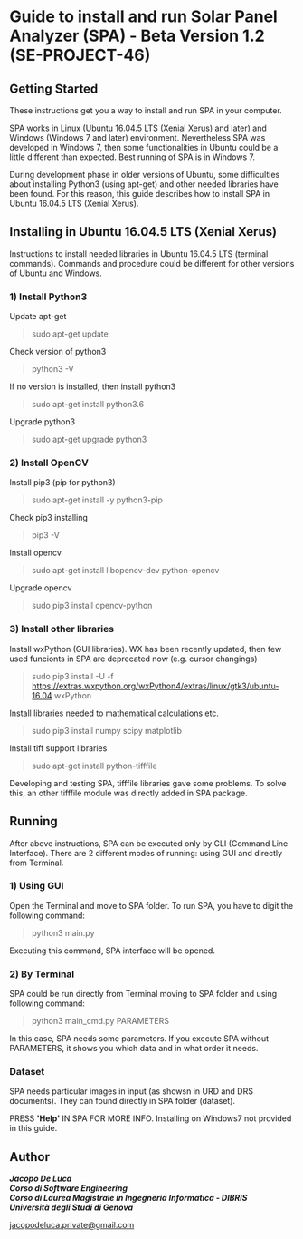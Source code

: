 # Guide to install and run Solar Panel Analyzer (SPA) - Beta Version 1.2 (SE-PROJECT-46)

## Getting Started

These instructions get you a way to install and run SPA in your computer.

SPA works in Linux (Ubuntu 16.04.5 LTS (Xenial Xerus) and later) and Windows (Windows 7 and later) environment.
Nevertheless SPA was developed in Windows 7, then some functionalities in Ubuntu could be a little different than expected.
Best running of SPA is in Windows 7.

During development phase in older versions of Ubuntu, some difficulties about installing Python3 (using apt-get) and other needed libraries have been found.
For this reason, this guide describes how to install SPA in Ubuntu 16.04.5 LTS (Xenial Xerus).

## Installing in Ubuntu 16.04.5 LTS (Xenial Xerus)

Instructions to install needed libraries in Ubuntu 16.04.5 LTS (terminal commands).
Commands and procedure could be different for other versions of Ubuntu and Windows.

### 1) Install Python3

 Update apt-get

> sudo apt-get update

Check version of python3

> python3 -V


If no version is installed, then install python3

> sudo apt-get install python3.6

Upgrade python3

> sudo apt-get upgrade python3

### 2) Install OpenCV

Install pip3 (pip for python3)

> sudo apt-get install -y python3-pip

Check pip3 installing

> pip3 -V

Install opencv

> sudo apt-get install libopencv-dev python-opencv

Upgrade opencv

> sudo pip3 install opencv-python

### 3) Install other libraries

Install wxPython (GUI libraries).
WX has been recently updated, then few used funcionts in SPA are deprecated now (e.g. cursor changings)

> sudo pip3 install -U -f https://extras.wxpython.org/wxPython4/extras/linux/gtk3/ubuntu-16.04 wxPython

Install libraries needed to mathematical calculations etc.

> sudo pip3 install numpy scipy matplotlib

Install tiff support libraries

> sudo apt-get install python-tifffile

Developing and testing SPA, tifffile libraries gave some problems. To solve this, an other tifffile module was directly added in SPA package.

## Running

After above instructions, SPA can be executed only by CLI (Command Line Interface).
There are 2 different modes of running: using GUI and directly from Terminal.

### 1) Using GUI

Open the Terminal and move to SPA folder.
To run SPA, you have to digit the following command:

> python3 main.py

Executing this command, SPA interface will be opened.

### 2) By Terminal

SPA could be run directly from Terminal moving to SPA folder and using following command:

> python3 main_cmd.py PARAMETERS

In this case, SPA needs some parameters.
If you execute SPA without PARAMETERS, it shows you which data and in what order it needs.

### Dataset

SPA needs particular images in input (as showsn in URD and DRS documents).
They can found directly in SPA folder (dataset).

PRESS **'Help'** IN SPA FOR MORE INFO.
Installing on Windows7 not provided in this guide.

## Author

***Jacopo De Luca*** <br />
***Corso di Software Engineering*** <br />
***Corso di Laurea Magistrale in Ingegneria Informatica - DIBRIS*** <br />
***Università degli Studi di Genova***

jacopodeluca.private@gmail.com
